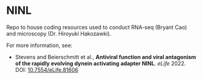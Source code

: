 # NINL
Repo to house coding resources used to conduct RNA-seq (Bryant Cao) and microscopy (Dr. Hiroyuki Hakozawki).

For more information, see:
- Stevens and Beierschmitt et al., <b>Antiviral function and viral antagonism of the rapidly evolving dynein activating adapter NINL</b>. <i>eLife</i> 2022. DOI: [10.7554/eLife.81606](https://elifesciences.org/articles/81606)
